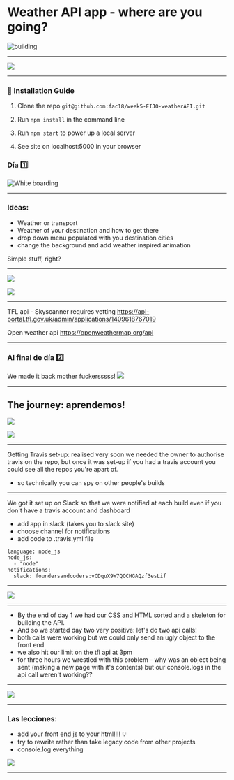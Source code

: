 # Weather API app - where are you going?

![building](https://api.travis-ci.com/fac18/week5-EIJO-weatherAPI.svg?branch=master)

---

![](https://i.imgur.com/o6vsXLw.png)

---

### 💾 Installation Guide

1. Clone the repo `git@github.com:fac18/week5-EIJO-weatherAPI.git`

2. Run `npm install` in the command line

3. Run `npm start` to power up a local server

4. See site on localhost:5000 in your browser

### Día 1️⃣
![White boarding](https://i.imgur.com/xG400JX.jpg)

---

### Ideas:
- Weather or transport
- Weather of your destination and how to get there
- drop down menu populated with you destination cities
- change the background and add weather inspired animation

Simple stuff, right?

---

![](https://media.giphy.com/media/DeJ2ifS2V2zlu/giphy.gif)

![](https://media.giphy.com/media/48UoqdKrAjhXG/giphy.gif)

---

TFL api - Skyscanner requires vetting
https://api-portal.tfl.gov.uk/admin/applications/1409618767019

Open weather api
https://openweathermap.org/api


---

### Al final de día 2️⃣

We made it back mother fuckersssss!
![](https://i.imgur.com/0TW4KfD.png)

---

## The journey: aprendemos!
![](https://media.giphy.com/media/AIu31RdBsis5a/giphy.gif)

![](https://media.giphy.com/media/H5PGB6TmmJfs4/giphy.gif)

---

Getting Travis set-up: realised very soon we needed the owner to authorise travis on the repo, but once it was set-up if you had a travis account you could see all the repos you're apart of.

- so technically you can spy on other people's builds

---

We got it set up on Slack so that we were notified at each build even if you don't have a travis account and dashboard

- add app in slack (takes you to slack site)
- choose channel for notifications
- add code to .travis.yml file

```json=
language: node_js
node_js:
  - "node"
notifications:
  slack: foundersandcoders:vCDquX9W7QOCHGAQzf3esLif
  ```

---

![](https://i.imgur.com/lQ2XfDg.png)

---

- By the end of day 1 we had our CSS and HTML sorted and a skeleton for building the API.
- And so we started day two very positive: let's do two api calls!
- both calls were working but we could only send an ugly object to the front end
- we also hit our limit on the tfl api at 3pm
- for three hours we wrestled with this problem - why was an object being sent (making a new page with it's contents) but our console.logs in the api call weren't working??

---

![](https://media.giphy.com/media/3oz8xUFUB65tXgvHwI/giphy.gif)

---

### Las lecciones:

- add your front end js to your html!!!! 💡
- try to rewrite rather than take legacy code from other projects
- console.log everything

![](https://media.giphy.com/media/7Ie8S8jLLGCAM/giphy.gif)

---
